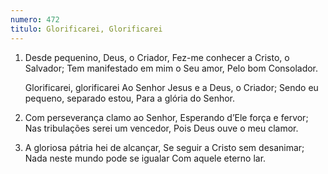 ```yaml
---
numero: 472
titulo: Glorificarei, Glorificarei
---
```

1. Desde pequenino, Deus, o Criador,
   Fez-me conhecer a Cristo, o Salvador;
   Tem manifestado em mim o Seu amor,
   Pelo bom Consolador.

    Glorificarei, glorificarei
    Ao Senhor Jesus e a Deus, o Criador;
    Sendo eu pequeno, separado estou,
    Para a glória do Senhor.

2. Com perseverança clamo ao Senhor,
   Esperando d’Ele força e fervor;
   Nas tribulações serei um vencedor,
   Pois Deus ouve o meu clamor.

3. A gloriosa pátria hei de alcançar,
   Se seguir a Cristo sem desanimar;
   Nada neste mundo pode se igualar
   Com aquele eterno lar.
